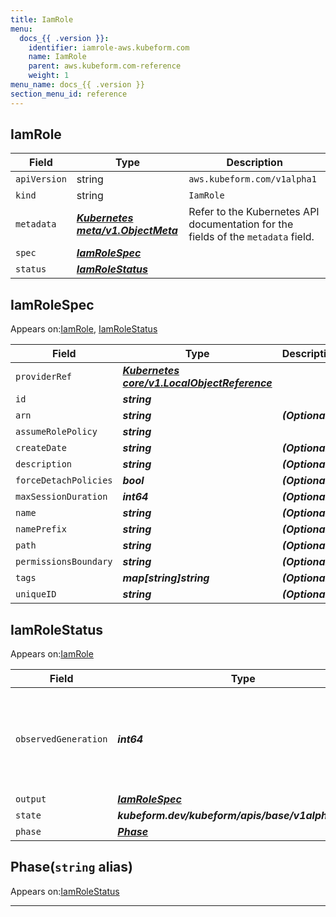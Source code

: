 ```yaml
---
title: IamRole
menu:
  docs_{{ .version }}:
    identifier: iamrole-aws.kubeform.com
    name: IamRole
    parent: aws.kubeform.com-reference
    weight: 1
menu_name: docs_{{ .version }}
section_menu_id: reference
---
```


## IamRole
| Field | Type | Description |
| ------ | ----- | ----------- |
| `apiVersion` | string | `aws.kubeform.com/v1alpha1` |
|    `kind` | string | `IamRole` |
| `metadata` | ***[Kubernetes meta/v1.ObjectMeta](https://v1-18.docs.kubernetes.io/docs/reference/generated/kubernetes-api/v1.18/#objectmeta-v1-meta)***|Refer to the Kubernetes API documentation for the fields of the `metadata` field.|
| `spec` | ***[IamRoleSpec](#iamrolespec)***||
| `status` | ***[IamRoleStatus](#iamrolestatus)***||
## IamRoleSpec

Appears on:[IamRole](#iamrole), [IamRoleStatus](#iamrolestatus)

| Field | Type | Description |
| ------ | ----- | ----------- |
| `providerRef` | ***[Kubernetes core/v1.LocalObjectReference](https://v1-18.docs.kubernetes.io/docs/reference/generated/kubernetes-api/v1.18/#localobjectreference-v1-core)***||
| `id` | ***string***||
| `arn` | ***string***| ***(Optional)*** |
| `assumeRolePolicy` | ***string***||
| `createDate` | ***string***| ***(Optional)*** |
| `description` | ***string***| ***(Optional)*** |
| `forceDetachPolicies` | ***bool***| ***(Optional)*** |
| `maxSessionDuration` | ***int64***| ***(Optional)*** |
| `name` | ***string***| ***(Optional)*** |
| `namePrefix` | ***string***| ***(Optional)*** |
| `path` | ***string***| ***(Optional)*** |
| `permissionsBoundary` | ***string***| ***(Optional)*** |
| `tags` | ***map[string]string***| ***(Optional)*** |
| `uniqueID` | ***string***| ***(Optional)*** |
## IamRoleStatus

Appears on:[IamRole](#iamrole)

| Field | Type | Description |
| ------ | ----- | ----------- |
| `observedGeneration` | ***int64***| ***(Optional)*** Resource generation, which is updated on mutation by the API Server.|
| `output` | ***[IamRoleSpec](#iamrolespec)***| ***(Optional)*** |
| `state` | ***kubeform.dev/kubeform/apis/base/v1alpha1.State***| ***(Optional)*** |
| `phase` | ***[Phase](#phase)***| ***(Optional)*** |
## Phase(`string` alias)

Appears on:[IamRoleStatus](#iamrolestatus)

---
